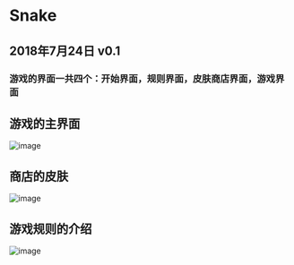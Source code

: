 # Snake
## 2018年7月24日 v0.1
### 游戏的界面一共四个：开始界面，规则界面，皮肤商店界面，游戏界面</br>
## 游戏的主界面
![image](https://github.com/li-zheng-hao/Snake/raw/master/DisplayGIF/游戏功能.gif)</br>
## 商店的皮肤
![image](https://github.com/li-zheng-hao/Snake/raw/master/DisplayGIF/皮肤功能.gif)</br>
## 游戏规则的介绍
![image](https://github.com/li-zheng-hao/Snake/raw/master/DisplayGIF/规则功能.gif)</br>
